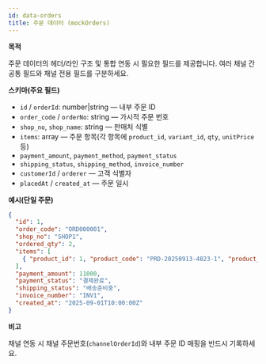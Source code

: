 ```yaml
---
id: data-orders
title: 주문 데이터 (mockOrders)
---
```


**목적**

주문 데이터의 헤더/라인 구조 및 통합 연동 시 필요한 필드를 제공합니다. 여러 채널 간 공통 필드와 채널 전용 필드를 구분하세요.

**스키마(주요 필드)**

- `id` / `orderId`: number|string — 내부 주문 ID
- `order_code` / `orderNo`: string — 가시적 주문 번호
- `shop_no`, `shop_name`: string — 판매처 식별
- `items`: array — 주문 항목(각 항목에 `product_id`, `variant_id`, `qty`, `unitPrice` 등)
- `payment_amount`, `payment_method`, `payment_status`
- `shipping_status`, `shipping_method`, `invoice_number`
- `customerId` / `orderer` — 고객 식별자
- `placedAt` / `created_at` — 주문 일시

**예시(단일 주문)**

```json
{
  "id": 1,
  "order_code": "ORD000001",
  "shop_no": "SHOP1",
  "ordered_qty": 2,
  "items": [
    { "product_id": 1, "product_code": "PRD-20250913-4823-1", "product_name": "상품1", "qty": 2, "unitPrice": 5500 }
  ],
  "payment_amount": 11000,
  "payment_status": "결제완료",
  "shipping_status": "배송준비중",
  "invoice_number": "INV1",
  "created_at": "2025-09-01T10:00:00Z"
}
```

**비고**

채널 연동 시 채널 주문번호(`channelOrderId`)와 내부 주문 ID 매핑을 반드시 기록하세요.

